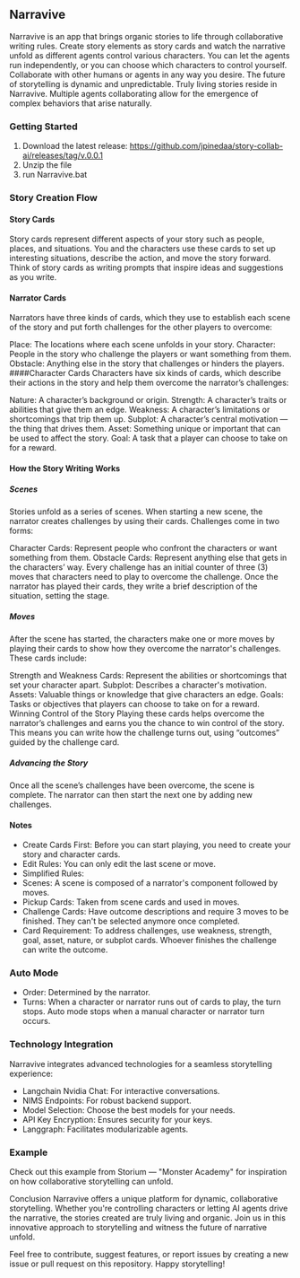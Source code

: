 ## Narravive
Narravive is an app that brings organic stories to life through collaborative writing rules. Create story elements as story cards and watch the narrative unfold as different agents control various characters. You can let the agents run independently, or you can choose which characters to control yourself. Collaborate with other humans or agents in any way you desire. The future of storytelling is dynamic and unpredictable. Truly living stories reside in Narravive. Multiple agents collaborating allow for the emergence of complex behaviors that arise naturally.

### Getting Started

1. Download the latest release: https://github.com/jpinedaa/story-collab-ai/releases/tag/v.0.0.1 
2. Unzip the file
3. run Narravive.bat

### Story Creation Flow
#### Story Cards
Story cards represent different aspects of your story such as people, places, and situations. You and the characters use these cards to set up interesting situations, describe the action, and move the story forward. Think of story cards as writing prompts that inspire ideas and suggestions as you write.

#### Narrator Cards
Narrators have three kinds of cards, which they use to establish each scene of the story and put forth challenges for the other players to overcome:

Place: The locations where each scene unfolds in your story.
Character: People in the story who challenge the players or want something from them.
Obstacle: Anything else in the story that challenges or hinders the players.
####Character Cards
Characters have six kinds of cards, which describe their actions in the story and help them overcome the narrator’s challenges:

Nature: A character’s background or origin.
Strength: A character’s traits or abilities that give them an edge.
Weakness: A character’s limitations or shortcomings that trip them up.
Subplot: A character’s central motivation — the thing that drives them.
Asset: Something unique or important that can be used to affect the story.
Goal: A task that a player can choose to take on for a reward.
#### How the Story Writing Works
##### Scenes
Stories unfold as a series of scenes. When starting a new scene, the narrator creates challenges by using their cards. Challenges come in two forms:

Character Cards: Represent people who confront the characters or want something from them.
Obstacle Cards: Represent anything else that gets in the characters’ way.
Every challenge has an initial counter of three (3) moves that characters need to play to overcome the challenge. Once the narrator has played their cards, they write a brief description of the situation, setting the stage.

##### Moves
After the scene has started, the characters make one or more moves by playing their cards to show how they overcome the narrator's challenges. These cards include:

Strength and Weakness Cards: Represent the abilities or shortcomings that set your character apart.
Subplot: Describes a character's motivation.
Assets: Valuable things or knowledge that give characters an edge.
Goals: Tasks or objectives that players can choose to take on for a reward.
Winning Control of the Story
Playing these cards helps overcome the narrator’s challenges and earns you the chance to win control of the story. This means you can write how the challenge turns out, using “outcomes” guided by the challenge card.

##### Advancing the Story
Once all the scene’s challenges have been overcome, the scene is complete. The narrator can then start the next one by adding new challenges.

#### Notes
* Create Cards First: Before you can start playing, you need to create your story and character cards.
* Edit Rules: You can only edit the last scene or move.
* Simplified Rules:
* Scenes: A scene is composed of a narrator's component followed by moves.
* Pickup Cards: Taken from scene cards and used in moves.
* Challenge Cards: Have outcome descriptions and require 3 moves to be finished. They can't be selected anymore once completed.
* Card Requirement: To address challenges, use weakness, strength, goal, asset, nature, or subplot cards. Whoever finishes the challenge can write the outcome.
### Auto Mode
* Order: Determined by the narrator.
* Turns: When a character or narrator runs out of cards to play, the turn stops. Auto mode stops when a manual character or narrator turn occurs.
### Technology Integration
Narravive integrates advanced technologies for a seamless storytelling experience:

* Langchain Nvidia Chat: For interactive conversations.
* NIMS Endpoints: For robust backend support.
* Model Selection: Choose the best models for your needs.
* API Key Encryption: Ensures security for your keys.
* Langgraph: Facilitates modularizable agents.
### Example
Check out this example from Storium — "Monster Academy" for inspiration on how collaborative storytelling can unfold.

Conclusion
Narravive offers a unique platform for dynamic, collaborative storytelling. Whether you're controlling characters or letting AI agents drive the narrative, the stories created are truly living and organic. Join us in this innovative approach to storytelling and witness the future of narrative unfold.

Feel free to contribute, suggest features, or report issues by creating a new issue or pull request on this repository. Happy storytelling!
